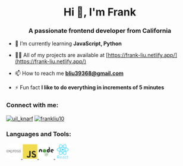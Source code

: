 <h1 align="center">Hi 👋, I'm Frank</h1>
<h3 align="center">A passionate frontend developer from California</h3>

- 🌱 I’m currently learning **JavaScript, Python**

- 👨‍💻 All of my projects are available at [https://frank-liu.netlify.app/](https://frank-liu.netlify.app/)

- 📫 How to reach me **bliu39368@gmail.com**

- ⚡ Fun fact **I like to do everything in increments of 5 minutes**

<h3 align="left">Connect with me:</h3>
<p align="left">
<a href="https://twitter.com/uil_knarf" target="blank"><img align="center" src="https://raw.githubusercontent.com/rahuldkjain/github-profile-readme-generator/master/src/images/icons/Social/twitter.svg" alt="uil_knarf" height="30" width="40" /></a>
<a href="https://linkedin.com/in/frankliu10" target="blank"><img align="center" src="https://raw.githubusercontent.com/rahuldkjain/github-profile-readme-generator/master/src/images/icons/Social/linked-in-alt.svg" alt="frankliu10" height="30" width="40" /></a>
</p>

<h3 align="left">Languages and Tools:</h3>
<p align="left"> <a href="https://expressjs.com" target="_blank" rel="noreferrer"> <img src="https://raw.githubusercontent.com/devicons/devicon/master/icons/express/express-original-wordmark.svg" alt="express" width="40" height="40"/> </a> <a href="https://developer.mozilla.org/en-US/docs/Web/JavaScript" target="_blank" rel="noreferrer"> <img src="https://raw.githubusercontent.com/devicons/devicon/master/icons/javascript/javascript-original.svg" alt="javascript" width="40" height="40"/> </a> <a href="https://nodejs.org" target="_blank" rel="noreferrer"> <img src="https://raw.githubusercontent.com/devicons/devicon/master/icons/nodejs/nodejs-original-wordmark.svg" alt="nodejs" width="40" height="40"/> </a> <a href="https://reactjs.org/" target="_blank" rel="noreferrer"> <img src="https://raw.githubusercontent.com/devicons/devicon/master/icons/react/react-original-wordmark.svg" alt="react" width="40" height="40"/> </a> </p>

